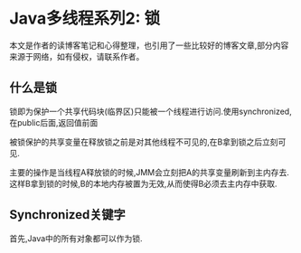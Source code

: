 # Java多线程系列2: 锁
本文是作者的读博客笔记和心得整理，也引用了一些比较好的博客文章,部分内容来源于网络，如有侵权，请联系作者。

## 什么是锁
锁即为保护一个共享代码块(临界区)只能被一个线程进行访问.使用synchronized,在public后面,返回值前面

被锁保护的共享变量在释放锁之前是对其他线程不可见的,在B拿到锁之后立刻可见.

主要的操作是当线程A释放锁的时候,JMM会立刻把A的共享变量刷新到主内存去.这样B拿到锁的时候,B的本地内存被置为无效,从而使得B必须去主内存中获取.

## Synchronized关键字
首先,Java中的所有对象都可以作为锁.
